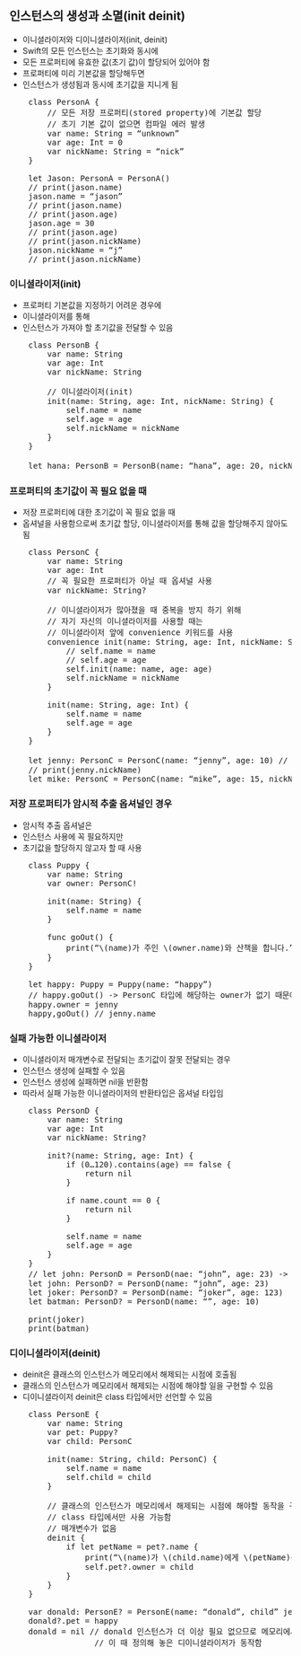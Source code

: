 ## 인스턴스의 생성과 소멸(init deinit)
* 이니셜라이저와 디이니셜라이저(init, deinit)
* Swift의 모든 인스턴스는 초기화와 동시에
* 모든 프로퍼티에 유효한 값(초기 값)이 할당되어 있어야 함
* 프로퍼티에 미리 기본값을 할당해두면
* 인스턴스가 생성됨과 동시에 초기값을 지니게 됨
<pre>
	class PersonA {
		// 모든 저장 프로퍼티(stored property)에 기본값 할당
		// 초기 기본 값이 없으면 컴파일 에러 발생
		var name: String = “unknown”
		var age: Int = 0
		var nickName: String = “nick”
	}
	
	let Jason: PersonA = PersonA()
	// print(jason.name)
	jason.name = “jason”
	// print(jason.name)
	// print(jason.age)
	jason.age = 30
	// print(jason.age)
	// print(jason.nickName)
	jason.nickName = “j”
	// print(jason.nickName)
</pre>

### 이니셜라이저(init)
* 프로퍼티 기본값을 지정하기 어려운 경우에
* 이니셜라이저를 통해
* 인스턴스가 가져야 할 초기값을 전달할 수 있음
<pre>
	class PersonB {
		var name: String
		var age: Int
		var nickName: String

		// 이니셜라이저(init)
		init(name: String, age: Int, nickName: String) {
			self.name = name
			self.age = age
			self.nickName = nickName
		}
	}

	let hana: PersonB = PersonB(name: “hana”, age: 20, nickName: “하나”)
</pre>

### 프로퍼티의 초기값이 꼭 필요 없을 때
* 저장 프로퍼티에 대한 초기값이 꼭 필요 없을 때
* 옵셔널을 사용함으로써 초기값 할당, 이니셜라이저를 통해 값을 할당해주지 않아도 됨
<pre>
	class PersonC {
		var name: String
		var age: Int
		// 꼭 필요한 프로퍼티가 아닐 때 옵셔널 사용
		var nickName: String?
		
		// 이니셜라이저가 많아졌을 때 중복을 방지 하기 위해
		// 자기 자신의 이니셜라이저를 사용할 때는
		// 이니셜라이저 앞에 convenience 키워드를 사용
		convenience init(name: String, age: Int, nickName: String) {
			// self.name = name
			// self.age = age
			self.init(name: name, age: age)
			self.nickName = nickName
		}

		init(name: String, age: Int) {
			self.name = name
			self.age = age
		}
	}
	
	let jenny: PersonC = PersonC(name: “jenny”, age: 10) // nickName 값은 nil
	// print(jenny.nickName)
	let mike: PersonC = PersonC(name: “mike”, age: 15, nickName: “m”)
</pre>

### 저장 프로퍼티가 암시적 추출 옵셔널인 경우
* 암시적 추출 옵셔널은
* 인스턴스 사용에 꼭 필요하지만
* 초기값을 할당하지 않고자 할 때 사용
<pre>
	class Puppy {
		var name: String
		var owner: PersonC!

		init(name: String) {
			self.name = name
		}
		
		func goOut() {
			print(“\(name)가 주인 \(owner.name)와 산책을 합니다.”)
		}
	}

	let happy: Puppy = Puppy(name: “happy”)
	// happy.goOut() -> PersonC 타입에 해당하는 owner가 없기 때문에, owner.name을 가져올 수 없어 런타임 에러 발생(nil.name을 호출하는거나 마찬가지 즉, 불가능)
	happy.owner = jenny
	happy,goOut() // jenny.name
</pre>

### 실패 가능한 이니셜라이저
* 이니셜라이저 매개변수로 전달되는 초기값이 잘못 전달되는 경우
* 인스턴스 생성에 실패할 수 있음
* 인스턴스 생성에 실패하면 nil을 반환함
* 따라서 실패 가능한 이니셜라이저의 반환타입은 옵셔널 타입임
<pre>
	class PersonD {
		var name: String
		var age: Int
		var nickName: String?
		
		init?(name: String, age: Int) {
			if (0…120).contains(age) == false {
				return nil
			}

			if name.count == 0 {
				return nil
			}

			self.name = name
			self.age = age
		}
	}
	// let john: PersonD = PersonD(nae: “john”, age: 23) -> 이니셜라이저의 반환 타입이 옵셔널이기 때문에 옵셔널 타입으로 선언해주어야 함.
	let john: PersonD? = PersonD(name: “john”, age: 23)
	let joker: PersonD? = PersonD(name: “joker”, age: 123)
	let batman: PersonD? = PersonD(name: “”, age: 10)

	print(joker)
	print(batman)
</pre>

### 디이니셜라이저(deinit)
* deinit은 클래스의 인스턴스가 메모리에서 해제되는 시점에 호출됨
* 클래스의 인스턴스가 메모리에서 해제되는 시점에 해야할 일을 구현할 수 있음
* 디이니셜라이저 deinit은 class 타입에서만 선언할 수 있음
<pre>
	class PersonE {
 		var name: String
		var pet: Puppy?
		var child: PersonC
		
		init(name: String, child: PersonC) {
			self.name = name
			self.child = child
		}

		// 클래스의 인스턴스가 메모리에서 해제되는 시점에 해야할 동작을 구현할 수 있으며
		// class 타입에서만 사용 가능함
		// 매개변수가 없음
		deinit {
			if let petName = pet?.name {
				print(“\(name)가 \(child.name)에게 \(petName)를 인도합니다.”)
				self.pet?.owner = child
			} 
		}
	}
	
	var donald: PersonE? = PersonE(name: “donald”, child” jenny)
	donald?.pet = happy
	donald = nil // donald 인스턴스가 더 이상 필요 없으므로 메모리에서 해제됨
			      // 이 때 정의해 놓은 디이니셜라이저가 동작함
</pre>
